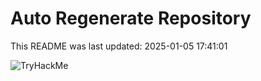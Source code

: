 # Auto Regenerate Repository

This README was last updated: 2025-01-05 17:41:01

 ![TryHackMe](https://tryhackme.com/badge/533634)